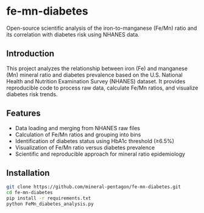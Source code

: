 # fe-mn-diabetes

Open-source scientific analysis of the iron-to-manganese (Fe/Mn) ratio and its correlation with diabetes risk using NHANES data.

## Introduction

This project analyzes the relationship between iron (Fe) and manganese (Mn) mineral ratio and diabetes prevalence based on the U.S. National Health and Nutrition Examination Survey (NHANES) dataset. It provides reproducible code to process raw data, calculate Fe/Mn ratios, and visualize diabetes risk trends.

## Features

- Data loading and merging from NHANES raw files  
- Calculation of Fe/Mn ratios and grouping into bins  
- Identification of diabetes status using HbA1c threshold (≥6.5%)  
- Visualization of Fe/Mn ratio versus diabetes prevalence  
- Scientific and reproducible approach for mineral ratio epidemiology  

## Installation

```bash
git clone https://github.com/mineral-pentagon/fe-mn-diabetes.git
cd fe-mn-diabetes
pip install -r requirements.txt
python FeMn_diabetes_analysis.py
